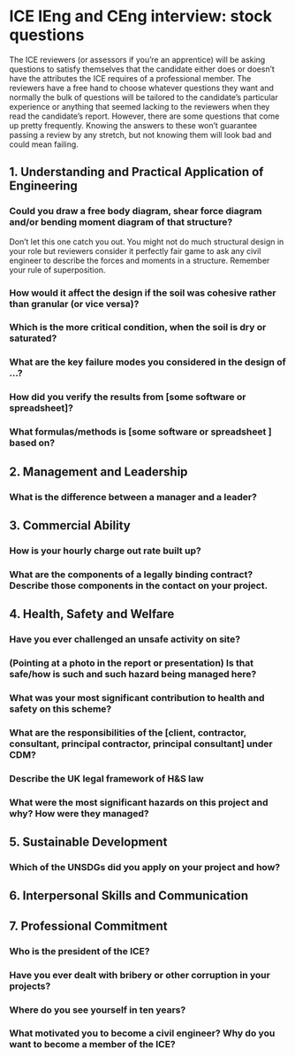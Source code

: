 # ICE IEng and CEng interview: stock questions
The ICE reviewers (or assessors if you’re an apprentice) will be asking questions to satisfy themselves that  the candidate either does or doesn’t have the attributes the ICE requires of a professional member. The reviewers have a free hand to choose whatever questions they want and normally the bulk of questions will be tailored to the candidate’s particular experience or anything that seemed lacking to the reviewers when they read the candidate’s report. However, there are some questions that come up pretty frequently. Knowing the answers to these won’t guarantee passing a review by any stretch, but not knowing them will look bad and could mean failing. 
## 1. Understanding and Practical Application of Engineering
### Could you draw a free body diagram, shear force diagram and/or bending moment diagram of that structure?
Don’t let this one catch you out. You might not do much structural design in your role but reviewers consider it perfectly fair game to ask any civil engineer to describe the forces and moments in a structure. Remember your rule of superposition.
### How would it affect the design if the soil was cohesive rather than granular (or vice versa)?
### Which is the more critical condition, when the soil is dry or saturated?
### What are the key failure modes you considered in the design of …?
### How did you verify the results from [some software or spreadsheet]? 
### What formulas/methods is [some software or spreadsheet ] based on?
## 2. Management and Leadership
### What is the difference between a manager and a leader?
## 3. Commercial Ability
### How is your hourly charge out rate built up?
### What are the components of a legally binding contract? Describe those components in the contact on your project.
## 4. Health, Safety and Welfare
### Have you ever challenged an unsafe activity on site?
### (Pointing at a photo in the report or presentation) Is that safe/how is such and such hazard being managed here?
### What was your most significant contribution to health and safety on this scheme?
### What are the responsibilities of the [client, contractor, consultant, principal contractor, principal consultant] under CDM?
### Describe the UK legal framework of H&S law
### What were the most significant hazards on this project and why? How were they managed?
## 5. Sustainable Development
### Which of the UNSDGs did you apply on your project and how?
## 6. Interpersonal Skills and Communication
## 7. Professional Commitment
### Who is the president of the ICE?
### Have you ever dealt with bribery or other corruption in your projects?
### Where do you see yourself in ten years?
### What motivated you to become a civil engineer? Why do you want to become a member of the ICE?
